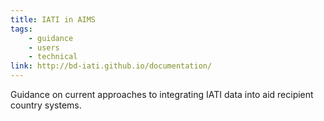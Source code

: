```yaml
---
title: IATI in AIMS
tags:
    - guidance
    - users
    - technical
link: http://bd-iati.github.io/documentation/
---
```


Guidance on current approaches to integrating IATI data into aid recipient country systems.
